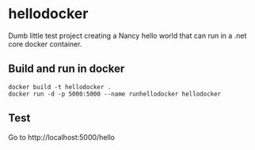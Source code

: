 # hellodocker
Dumb little test project creating a Nancy hello world that can run in a .net core docker container.

## Build and run in docker
`docker build -t hellodocker .` <br>
`docker run -d -p 5000:5000 --name runhellodocker hellodocker`

## Test
Go to http://localhost:5000/hello
